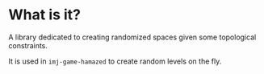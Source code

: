 # What is it?

A library dedicated to creating randomized spaces given some topological constraints.

It is used in `imj-game-hamazed` to create random levels on the fly.
